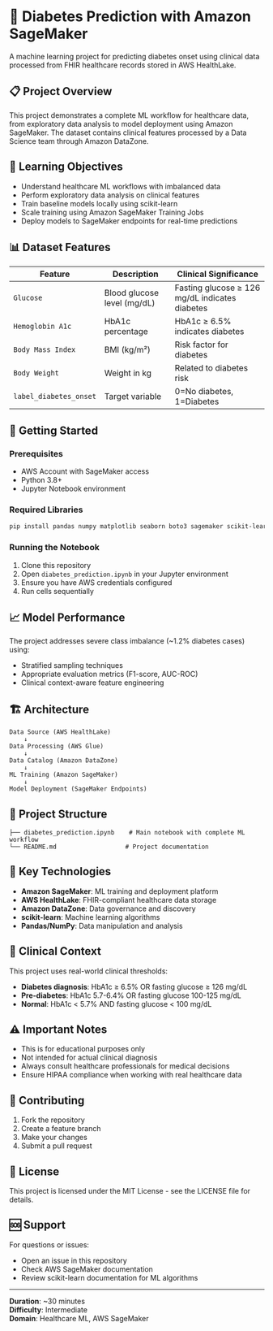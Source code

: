 # 🏥 Diabetes Prediction with Amazon SageMaker

A machine learning project for predicting diabetes onset using clinical data processed from FHIR healthcare records stored in AWS HealthLake.

## 📋 Project Overview

This project demonstrates a complete ML workflow for healthcare data, from exploratory data analysis to model deployment using Amazon SageMaker. The dataset contains clinical features processed by a Data Science team through Amazon DataZone.

## 🎯 Learning Objectives

- Understand healthcare ML workflows with imbalanced data
- Perform exploratory data analysis on clinical features
- Train baseline models locally using scikit-learn
- Scale training using Amazon SageMaker Training Jobs
- Deploy models to SageMaker endpoints for real-time predictions

## 📊 Dataset Features

| Feature | Description | Clinical Significance |
|---------|-------------|----------------------|
| `Glucose` | Blood glucose level (mg/dL) | Fasting glucose ≥ 126 mg/dL indicates diabetes |
| `Hemoglobin A1c` | HbA1c percentage | HbA1c ≥ 6.5% indicates diabetes |
| `Body Mass Index` | BMI (kg/m²) | Risk factor for diabetes |
| `Body Weight` | Weight in kg | Related to diabetes risk |
| `label_diabetes_onset` | Target variable | 0=No diabetes, 1=Diabetes |

## 🚀 Getting Started

### Prerequisites

- AWS Account with SageMaker access
- Python 3.8+
- Jupyter Notebook environment

### Required Libraries

```bash
pip install pandas numpy matplotlib seaborn boto3 sagemaker scikit-learn
```

### Running the Notebook

1. Clone this repository
2. Open `diabetes_prediction.ipynb` in your Jupyter environment
3. Ensure you have AWS credentials configured
4. Run cells sequentially

## 📈 Model Performance

The project addresses severe class imbalance (~1.2% diabetes cases) using:
- Stratified sampling techniques
- Appropriate evaluation metrics (F1-score, AUC-ROC)
- Clinical context-aware feature engineering

## 🏗️ Architecture

```
Data Source (AWS HealthLake) 
    ↓
Data Processing (AWS Glue)
    ↓
Data Catalog (Amazon DataZone)
    ↓
ML Training (Amazon SageMaker)
    ↓
Model Deployment (SageMaker Endpoints)
```

## 📁 Project Structure

```
├── diabetes_prediction.ipynb    # Main notebook with complete ML workflow
└── README.md                   # Project documentation
```

## 🔧 Key Technologies

- **Amazon SageMaker**: ML training and deployment platform
- **AWS HealthLake**: FHIR-compliant healthcare data storage
- **Amazon DataZone**: Data governance and discovery
- **scikit-learn**: Machine learning algorithms
- **Pandas/NumPy**: Data manipulation and analysis

## 📝 Clinical Context

This project uses real-world clinical thresholds:
- **Diabetes diagnosis**: HbA1c ≥ 6.5% OR fasting glucose ≥ 126 mg/dL
- **Pre-diabetes**: HbA1c 5.7-6.4% OR fasting glucose 100-125 mg/dL
- **Normal**: HbA1c < 5.7% AND fasting glucose < 100 mg/dL

## ⚠️ Important Notes

- This is for educational purposes only
- Not intended for actual clinical diagnosis
- Always consult healthcare professionals for medical decisions
- Ensure HIPAA compliance when working with real healthcare data

## 🤝 Contributing

1. Fork the repository
2. Create a feature branch
3. Make your changes
4. Submit a pull request

## 📄 License

This project is licensed under the MIT License - see the LICENSE file for details.

## 🆘 Support

For questions or issues:
- Open an issue in this repository
- Check AWS SageMaker documentation
- Review scikit-learn documentation for ML algorithms

---

**Duration**: ~30 minutes  
**Difficulty**: Intermediate  
**Domain**: Healthcare ML, AWS SageMaker
